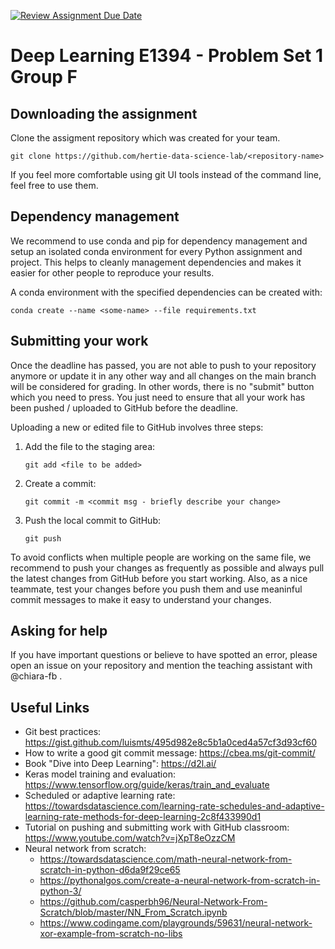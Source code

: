 [![Review Assignment Due Date](https://classroom.github.com/assets/deadline-readme-button-22041afd0340ce965d47ae6ef1cefeee28c7c493a6346c4f15d667ab976d596c.svg)](https://classroom.github.com/a/WPCxMZMM)
# Deep Learning E1394 - Problem Set 1 Group F


## Downloading the assignment
Clone the assigment repository which was created for your team. 
```
git clone https://github.com/hertie-data-science-lab/<repository-name>
```
If you feel more comfortable using git UI tools instead of the command line, feel free to use them.

## Dependency management

We recommend to use conda and pip for dependency management and setup an isolated conda environment for every Python assignment and project. This helps to cleanly management dependencies and makes it easier for other people to reproduce your results.

A conda environment with the specified dependencies can be created with:
```
conda create --name <some-name> --file requirements.txt
```

## Submitting your work

Once the deadline has passed, you are not able to push to your repository anymore or update it in any other way and all changes on the main branch will be considered for grading. In other words, there is no "submit" button which you need to press. You just need to ensure that all your work has been pushed / uploaded to GitHub before the deadline.

Uploading a new or edited file to GitHub involves three steps:
1. Add the file to the staging area:
    ```
    git add <file to be added>
    ```
2. Create a commit:
    ```
    git commit -m <commit msg - briefly describe your change>
    ```
3. Push the local commit to GitHub:
    ```
    git push
    ```

To avoid conflicts when multiple people are working on the same file, we recommend to push your changes as frequently as possible and always pull the latest changes from GitHub before you start working. Also, as a nice teammate, test your changes before you push them and use meaninful commit messages to make it easy to understand your changes.

## Asking for help

If you have important questions or believe to have spotted an error, please open an issue on your repository and mention the teaching assistant with @chiara-fb .

## Useful Links
* Git best practices: https://gist.github.com/luismts/495d982e8c5b1a0ced4a57cf3d93cf60
* How to write a good git commit message: https://cbea.ms/git-commit/
* Book "Dive into Deep Learning": https://d2l.ai/
* Keras model training and evaluation: https://www.tensorflow.org/guide/keras/train_and_evaluate
* Scheduled or adaptive learning rate: https://towardsdatascience.com/learning-rate-schedules-and-adaptive-learning-rate-methods-for-deep-learning-2c8f433990d1
* Tutorial on pushing and submitting work with GitHub classroom: https://www.youtube.com/watch?v=jXpT8eOzzCM
* Neural network from scratch:
    * https://towardsdatascience.com/math-neural-network-from-scratch-in-python-d6da9f29ce65
    * https://pythonalgos.com/create-a-neural-network-from-scratch-in-python-3/
    * https://github.com/casperbh96/Neural-Network-From-Scratch/blob/master/NN_From_Scratch.ipynb
    * https://www.codingame.com/playgrounds/59631/neural-network-xor-example-from-scratch-no-libs
